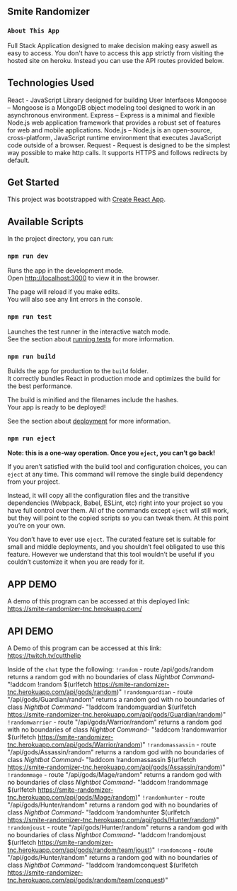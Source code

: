 ## Smite Randomizer

### `About This App`

Full Stack Application designed to make decision making easy aswell as easy to access. You don't have to access this app strictly from visiting the hosted site on heroku. Instead you can use the API routes provided below.

## Technologies Used

React - JavaScript Library designed for building User Interfaces
Mongoose – Mongoose is a MongoDB object modeling tool designed to work in an asynchronous environment.
Express – Express is a minimal and flexible Node.js web application framework that provides a robust set of features for web and mobile applications.
Node.js – Node.js is an open-source, cross-platform, JavaScript runtime environment that executes JavaScript code outside of a browser.
Request - Request is designed to be the simplest way possible to make http calls. It supports HTTPS and follows redirects by default.

## Get Started

This project was bootstrapped with [Create React App](https://github.com/facebook/create-react-app).

## Available Scripts

In the project directory, you can run:

### `npm run dev`

Runs the app in the development mode.<br />
Open [http://localhost:3000](http://localhost:3000) to view it in the browser.

The page will reload if you make edits.<br />
You will also see any lint errors in the console.

### `npm run test`

Launches the test runner in the interactive watch mode.<br />
See the section about [running tests](https://facebook.github.io/create-react-app/docs/running-tests) for more information.

### `npm run build`

Builds the app for production to the `build` folder.<br />
It correctly bundles React in production mode and optimizes the build for the best performance.

The build is minified and the filenames include the hashes.<br />
Your app is ready to be deployed!

See the section about [deployment](https://facebook.github.io/create-react-app/docs/deployment) for more information.

### `npm run eject`

**Note: this is a one-way operation. Once you `eject`, you can’t go back!**

If you aren’t satisfied with the build tool and configuration choices, you can `eject` at any time. This command will remove the single build dependency from your project.

Instead, it will copy all the configuration files and the transitive dependencies (Webpack, Babel, ESLint, etc) right into your project so you have full control over them. All of the commands except `eject` will still work, but they will point to the copied scripts so you can tweak them. At this point you’re on your own.

You don’t have to ever use `eject`. The curated feature set is suitable for small and middle deployments, and you shouldn’t feel obligated to use this feature. However we understand that this tool wouldn’t be useful if you couldn’t customize it when you are ready for it.

## APP DEMO

A demo of this program can be accessed at this deployed link: https://smite-randomizer-tnc.herokuapp.com/

## API DEMO

A Demo of this program can be accessed at this link: https://twitch.tv/cutthelip

Inside of the `chat` type the following:
`!random` - route /api/gods/random
returns a random god with no boundaries of class
_Nightbot Command_- "!addcom !random \$(urlfetch https://smite-randomizer-tnc.herokuapp.com/api/gods/random)"
`!randomguardian` - route "/api/gods/Guardian/random"
returns a random god with no boundaries of class
_Nightbot Command_- "!addcom !randomguardian \$(urlfetch https://smite-randomizer-tnc.herokuapp.com/api/gods/Guardian/random)"
`!randomwarrior` - route "/api/gods/Warrior/random"
returns a random god with no boundaries of class
_Nightbot Command_- "!addcom !randomwarrior \$(urlfetch https://smite-randomizer-tnc.herokuapp.com/api/gods/Warrior/random)"
`!randomassassin` - route "/api/gods/Assassin/random"
returns a random god with no boundaries of class
_Nightbot Command_- "!addcom !randomassassin \$(urlfetch https://smite-randomizer-tnc.herokuapp.com/api/gods/Assassin/random)"
`!randommage` - route "/api/gods/Mage/random"
returns a random god with no boundaries of class
_Nightbot Command_- "!addcom !randommage \$(urlfetch https://smite-randomizer-tnc.herokuapp.com/api/gods/Mage/random)"
`!randomhunter` - route "/api/gods/Hunter/random"
returns a random god with no boundaries of class
_Nightbot Command_- "!addcom !randomhunter \$(urlfetch https://smite-randomizer-tnc.herokuapp.com/api/gods/Hunter/random)"
`!randomjoust` - route "/api/gods/Hunter/random"
returns a random god with no boundaries of class
_Nightbot Command_- "!addcom !randomjoust \$(urlfetch https://smite-randomizer-tnc.herokuapp.com/api/gods/random/team/joust)"
`!randomconq` - route "/api/gods/Hunter/random"
returns a random god with no boundaries of class
_Nightbot Command_- "!addcom !randomconquest \$(urlfetch https://smite-randomizer-tnc.herokuapp.com/api/gods/random/team/conquest)"
